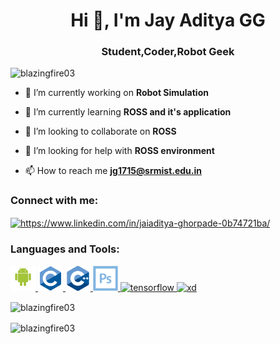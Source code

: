 <h1 align="center">Hi 👋, I'm Jay Aditya GG</h1>
<h3 align="center">Student,Coder,Robot Geek</h3>

<p align="left"> <img src="https://komarev.com/ghpvc/?username=blazingfire03&label=Profile%20views&color=0e75b6&style=flat" alt="blazingfire03" /> </p>

- 🔭 I’m currently working on **Robot Simulation**

- 🌱 I’m currently learning **ROSS and it's application**

- 👯 I’m looking to collaborate on **ROSS**

- 🤝 I’m looking for help with **ROSS environment**

- 📫 How to reach me **jg1715@srmist.edu.in**

<h3 align="left">Connect with me:</h3>
<p align="left">
<a href="https://linkedin.com/in/https://www.linkedin.com/in/jaiaditya-ghorpade-0b74721ba/" target="blank"><img align="center" src="https://raw.githubusercontent.com/rahuldkjain/github-profile-readme-generator/master/src/images/icons/Social/linked-in-alt.svg" alt="https://www.linkedin.com/in/jaiaditya-ghorpade-0b74721ba/" height="30" width="40" /></a>
</p>

<h3 align="left">Languages and Tools:</h3>
<p align="left"> <a href="https://developer.android.com" target="_blank" rel="noreferrer"> <img src="https://raw.githubusercontent.com/devicons/devicon/master/icons/android/android-original-wordmark.svg" alt="android" width="40" height="40"/> </a> <a href="https://www.cprogramming.com/" target="_blank" rel="noreferrer"> <img src="https://raw.githubusercontent.com/devicons/devicon/master/icons/c/c-original.svg" alt="c" width="40" height="40"/> </a> <a href="https://www.w3schools.com/cpp/" target="_blank" rel="noreferrer"> <img src="https://raw.githubusercontent.com/devicons/devicon/master/icons/cplusplus/cplusplus-original.svg" alt="cplusplus" width="40" height="40"/> </a> <a href="https://www.photoshop.com/en" target="_blank" rel="noreferrer"> <img src="https://raw.githubusercontent.com/devicons/devicon/master/icons/photoshop/photoshop-line.svg" alt="photoshop" width="40" height="40"/> </a> <a href="https://www.tensorflow.org" target="_blank" rel="noreferrer"> <img src="https://www.vectorlogo.zone/logos/tensorflow/tensorflow-icon.svg" alt="tensorflow" width="40" height="40"/> </a> <a href="https://www.adobe.com/products/xd.html" target="_blank" rel="noreferrer"> <img src="https://cdn.worldvectorlogo.com/logos/adobe-xd.svg" alt="xd" width="40" height="40"/> </a> </p>

<p><img align="center" src="https://github-readme-stats.vercel.app/api/top-langs?username=blazingfire03&show_icons=true&locale=en&layout=compact" alt="blazingfire03" /></p>

<p><img align="center" src="https://github-readme-streak-stats.herokuapp.com/?user=blazingfire03&" alt="blazingfire03" /></p>
